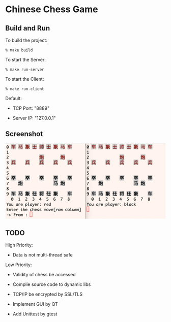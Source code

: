 # Chinese Chess Game

Build and Run
-------------

To build the project:

    % make build

To start the Server:

    % make run-server

To start the Client:

    % make run-client

Default:

* TCP Port: "8889"

* Server IP: "127.0.0.1"

Screenshot
----------

![image](https://github.com/GeniusDai/kingpin/raw/dev/pictures/PlayChess.png)

TODO
----

High Priority:

* Data is not multi-thread safe

Low Priority:

* Validity of chess be accessed

* Complie source code to dynamic libs

* TCP/IP be encrypted by SSL/TLS

* Implement GUI by QT

* Add Unittest by gtest
